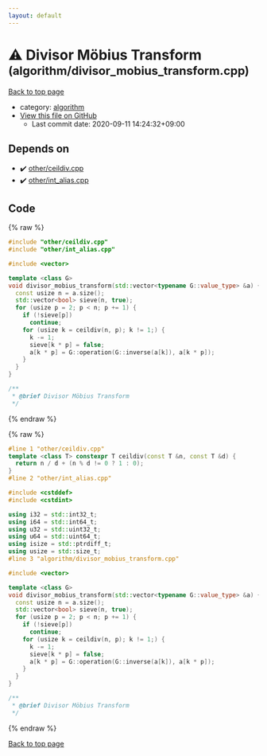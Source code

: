 ```yaml
---
layout: default
---
```


<!-- mathjax config similar to math.stackexchange -->
<script type="text/javascript" async
  src="https://cdnjs.cloudflare.com/ajax/libs/mathjax/2.7.5/MathJax.js?config=TeX-MML-AM_CHTML">
</script>
<script type="text/x-mathjax-config">
  MathJax.Hub.Config({
    TeX: { equationNumbers: { autoNumber: "AMS" }},
    tex2jax: {
      inlineMath: [ ['$','$'] ],
      processEscapes: true
    },
    "HTML-CSS": { matchFontHeight: false },
    displayAlign: "left",
    displayIndent: "2em"
  });
</script>

<script type="text/javascript" src="https://cdnjs.cloudflare.com/ajax/libs/jquery/3.4.1/jquery.min.js"></script>
<script src="https://cdn.jsdelivr.net/npm/jquery-balloon-js@1.1.2/jquery.balloon.min.js" integrity="sha256-ZEYs9VrgAeNuPvs15E39OsyOJaIkXEEt10fzxJ20+2I=" crossorigin="anonymous"></script>
<script type="text/javascript" src="../../assets/js/copy-button.js"></script>
<link rel="stylesheet" href="../../assets/css/copy-button.css" />


# :warning: Divisor Möbius Transform <small>(algorithm/divisor_mobius_transform.cpp)</small>

<a href="../../index.html">Back to top page</a>

* category: <a href="../../index.html#ed469618898d75b149e5c7c4b6a1c415">algorithm</a>
* <a href="{{ site.github.repository_url }}/blob/master/algorithm/divisor_mobius_transform.cpp">View this file on GitHub</a>
    - Last commit date: 2020-09-11 14:24:32+09:00




## Depends on

* :heavy_check_mark: <a href="../other/ceildiv.cpp.html">other/ceildiv.cpp</a>
* :heavy_check_mark: <a href="../other/int_alias.cpp.html">other/int_alias.cpp</a>


## Code

<a id="unbundled"></a>
{% raw %}
```cpp
#include "other/ceildiv.cpp"
#include "other/int_alias.cpp"

#include <vector>

template <class G>
void divisor_mobius_transform(std::vector<typename G::value_type> &a) {
  const usize n = a.size();
  std::vector<bool> sieve(n, true);
  for (usize p = 2; p < n; p += 1) {
    if (!sieve[p])
      continue;
    for (usize k = ceildiv(n, p); k != 1;) {
      k -= 1;
      sieve[k * p] = false;
      a[k * p] = G::operation(G::inverse(a[k]), a[k * p]);
    }
  }
}

/**
 * @brief Divisor Möbius Transform
 */

```
{% endraw %}

<a id="bundled"></a>
{% raw %}
```cpp
#line 1 "other/ceildiv.cpp"
template <class T> constexpr T ceildiv(const T &n, const T &d) {
  return n / d + (n % d != 0 ? 1 : 0);
}
#line 2 "other/int_alias.cpp"

#include <cstddef>
#include <cstdint>

using i32 = std::int32_t;
using i64 = std::int64_t;
using u32 = std::uint32_t;
using u64 = std::uint64_t;
using isize = std::ptrdiff_t;
using usize = std::size_t;
#line 3 "algorithm/divisor_mobius_transform.cpp"

#include <vector>

template <class G>
void divisor_mobius_transform(std::vector<typename G::value_type> &a) {
  const usize n = a.size();
  std::vector<bool> sieve(n, true);
  for (usize p = 2; p < n; p += 1) {
    if (!sieve[p])
      continue;
    for (usize k = ceildiv(n, p); k != 1;) {
      k -= 1;
      sieve[k * p] = false;
      a[k * p] = G::operation(G::inverse(a[k]), a[k * p]);
    }
  }
}

/**
 * @brief Divisor Möbius Transform
 */

```
{% endraw %}

<a href="../../index.html">Back to top page</a>

